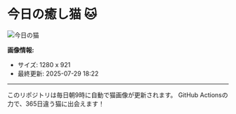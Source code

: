 # 今日の癒し猫 🐱

![今日の猫](https://cdn2.thecatapi.com/images/MTYwNjI1Ng.jpg)

**画像情報:**
- サイズ: 1280 x 921
- 最終更新: 2025-07-29 18:22

---

このリポジトリは毎日朝9時に自動で猫画像が更新されます。
GitHub Actionsの力で、365日違う猫に出会えます！
